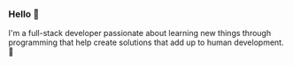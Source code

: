 ### Hello 👋

I'm a full-stack developer passionate about learning new things through programming that help create solutions that add up to human development. 🚀




 
